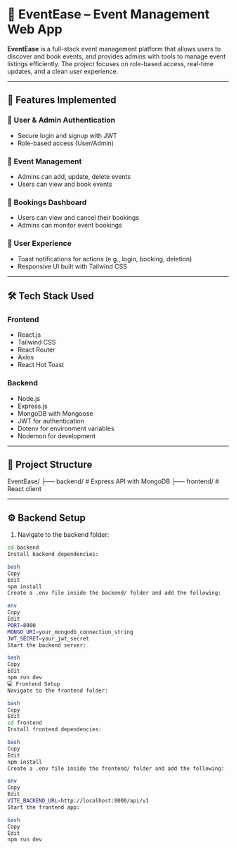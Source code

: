 # 🎉 EventEase – Event Management Web App

**EventEase** is a full-stack event management platform that allows users to discover and book events, and provides admins with tools to manage event listings efficiently. The project focuses on role-based access, real-time updates, and a clean user experience.

---

## 🚀 Features Implemented

### 👤 User & Admin Authentication
- Secure login and signup with JWT
- Role-based access (User/Admin)

### 📅 Event Management
- Admins can add, update, delete events
- Users can view and book events

### 📄 Bookings Dashboard
- Users can view and cancel their bookings
- Admins can monitor event bookings

### 🔔 User Experience
- Toast notifications for actions (e.g., login, booking, deletion)
- Responsive UI built with Tailwind CSS

---

## 🛠 Tech Stack Used

### Frontend
- React.js
- Tailwind CSS
- React Router
- Axios
- React Hot Toast

### Backend
- Node.js
- Express.js
- MongoDB with Mongoose
- JWT for authentication
- Dotenv for environment variables
- Nodemon for development

---

## 📂 Project Structure

EventEase/
├── backend/ # Express API with MongoDB
├── frontend/ # React client



---

## ⚙️ Backend Setup

1. Navigate to the backend folder:

```bash
cd backend
Install backend dependencies:

bash
Copy
Edit
npm install
Create a .env file inside the backend/ folder and add the following:

env
Copy
Edit
PORT=8000
MONGO_URI=your_mongodb_connection_string
JWT_SECRET=your_jwt_secret
Start the backend server:

bash
Copy
Edit
npm run dev
💻 Frontend Setup
Navigate to the frontend folder:

bash
Copy
Edit
cd frontend
Install frontend dependencies:

bash
Copy
Edit
npm install
Create a .env file inside the frontend/ folder and add the following:

env
Copy
Edit
VITE_BACKEND_URL=http://localhost:8000/api/v1
Start the frontend app:

bash
Copy
Edit
npm run dev